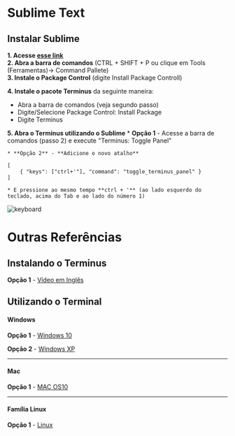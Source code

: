 # Sublime Text

## Instalar Sublime

**1. Acesse [esse link](https://www.sublimetext.com/3)**   
**2. Abra a barra de comandos** (CTRL + SHIFT + P ou clique em Tools (Ferramentas)-> Command Pallete)   
**3. Instale o Package Control** (digite Install Package Controll) 

**4. Instale o pacote Terminus** da seguinte maneira:
  * Abra a barra de comandos (veja segundo passo)
  * Digite/Selecione Package Control: Install Package
  * Digite Terminus   

**5. Abra o Terminus utilizando o Sublime**
	* **Opção 1** - Acesse a barra de comandos (passo 2) e execute "Terminus: Toggle Panel"

	* **Opção 2** - **Adicione o novo atalho**
```
[
	{ "keys": ["ctrl+'"], "command": "toggle_terminus_panel" }
]
```

    * E pressione ao mesmo tempo **ctrl + '** (ao lado esquerdo do teclado, acima do Tab e ao lado do número 1)   


![keyboard](https://github.com/GermainPereira/TodayILearned/blob/master/Others/Static/keyboard-ctrl_'.png?raw=true)

# Outras Referências

## Instalando o Terminus

**Opção 1** - [Vídeo em Inglês](https://www.youtube.com/watch?v=i7MxgpFokdU)


## Utilizando o Terminal

#### Windows

**Opção 1** - [Windows 10](https://www.youtube.com/watch?v=NZKpDpHL5Bo)

**Opção 2** - [Windows XP](https://www.youtube.com/watch?v=-52t42FgaO8)

---

#### Mac

**Opção 1** - [MAC OS10](https://www.youtube.com/watch?v=okzqund_EbQ)

---

#### Família Linux
**Opção 1** - [Linux](https://www.youtube.com/watch?v=mgs92GtkQCE)